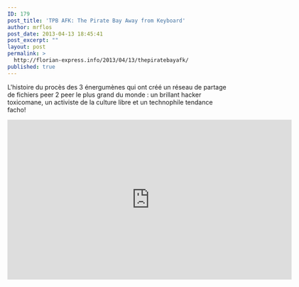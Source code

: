 ```yaml
---
ID: 179
post_title: 'TPB AFK: The Pirate Bay Away from Keyboard'
author: mrflos
post_date: 2013-04-13 18:45:41
post_excerpt: ""
layout: post
permalink: >
  http://florian-express.info/2013/04/13/thepiratebayafk/
published: true
---
```

L'histoire du procès des 3 énergumènes qui ont créé un réseau de partage de fichiers peer 2 peer le plus grand du monde : un brillant hacker toxicomane, un activiste de la culture libre et un technophile tendance facho!

<iframe width="640" height="360" src="http://www.youtube.com/embed/-SXMRuoA4-I" frameborder="0" allowfullscreen></iframe>